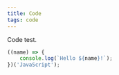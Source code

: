 ```yaml
---
title: Code
tags: code
---
```


Code test.

```javascript
((name) => {
    console.log(`Hello ${name}!`);
})('JavaScript');
```

